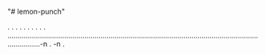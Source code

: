 "# lemon-punch"

.
.
.
.
.
.
.
.
.
.
............................................................................................................................................-n .
-n .
